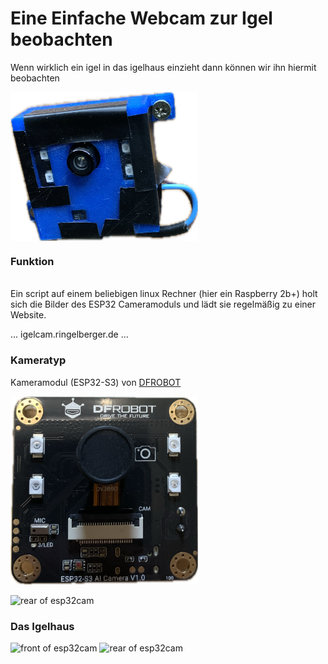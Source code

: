 # Eine Einfache Webcam zur Igel beobachten

Wenn wirklich ein igel in das igelhaus einzieht dann können wir ihn hiermit beobachten

<img align="center" width="300" src="https://github.com/fpf2000/igelcam/blob/main/bilder/igelcam.PNG" alt="front of esp32cam" />


### Funktion

<br>Ein script auf einem beliebigen linux Rechner (hier ein Raspberry 2b+) holt sich die Bilder des ESP32 Cameramoduls und lädt sie regelmäßig zu einer Website.<br/>

...
igelcam.ringelberger.de
...




### Kameratyp

Kameramodul (ESP32-S3) von [DFROBOT](http://www.dfrobot.com/ "DFROBOT") 

<img width="300" src="https://github.com/fpf2000/igelcam/blob/main/bilder/esp32CamS3Dfrobot_front.PNG" alt="front of esp32cam" />


<img width="300" src="https://github.com/fpf2000/igelcam/blob/main/bilder/esp32CamS3Dfrobot_rear.PNG" alt="rear of esp32cam" /><br/>





### Das Igelhaus 




  <img width="300" src="https://github.com/fpf2000/igelcam/blob/main/bilder/igelhaus.PNG" alt="front of esp32cam" />


  <img width="300" src="https://github.com/fpf2000/igelcam/blob/main/bilder/igelhaus_open.PNG" alt="rear of esp32cam" />
